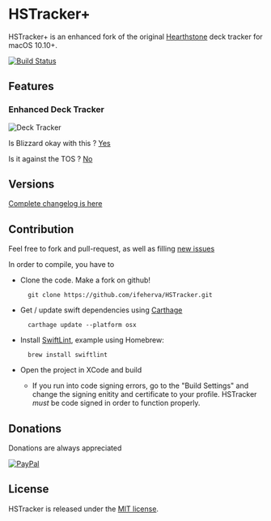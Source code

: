 # HSTracker+

HSTracker+ is an enhanced fork of the original [Hearthstone](http://www.playhearthstone.com/) deck tracker for macOS 10.10+.

[![Build Status](https://travis-ci.org/ifeherva/HSTracker.svg?branch=master)](https://travis-ci.org/ifeherva/HSTracker)

## Features
### Enhanced Deck Tracker
![Deck Tracker](https://github.com/ifeherva/HSTracker/blob/master/hstracker.jpg)


Is Blizzard okay with this ?
[Yes](https://twitter.com/bdbrode/status/511151446038179840)

Is it against the TOS ?
[No](https://twitter.com/CM_Zeriyah/status/589171381381672960)

## Versions
[Complete changelog is here](versions.markdown)

## Contribution
Feel free to fork and pull-request, as well as filling [new issues](https://github.com/ifeherva/HSTracker/issues)

In order to compile, you have to

- Clone the code.  Make a fork on github!

        git clone https://github.com/ifeherva/HSTracker.git

- Get / update swift dependencies using [Carthage](https://github.com/Carthage/Carthage/blob/master/README.md#installing-carthage)

        carthage update --platform osx

- Install [SwiftLint](https://github.com/realm/SwiftLint/blob/master/README.md#installation), example using Homebrew:

        brew install swiftlint

- Open the project in XCode and build
  - If you run into code signing errors, go to the "Build Settings" and change the signing enitity and certificate to your profile. HSTracker _must_ be code signed in order to function properly. 

## Donations
Donations are always appreciated

[![PayPal](https://www.paypalobjects.com/en_US/i/btn/btn_donateCC_LG.gif)](https://www.paypal.com/cgi-bin/webscr?cmd=_s-xclick&hosted_button_id=36UMDJV9NDB7Y)

## License

HSTracker is released under the [MIT license](LICENSE).
